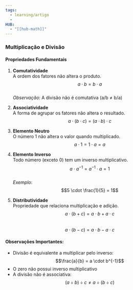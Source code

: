 ```yaml
---
tags:
  - learning/artigo
  - 
HUB:
  - "[[hub-math]]"
---
```

### Multiplicação e Divisão

#### Propriedades Fundamentais

1. **Comutatividade**  
   A ordem dos fatores não altera o produto.  
   $$a \cdot b = b \cdot a$$  
   *Observação*: A divisão não é comutativa (a/b ≠ b/a)

2. **Associatividade**  
   A forma de agrupar os fatores não altera o resultado.  
   $$a \cdot (b \cdot c) = (a \cdot b) \cdot c$$

3. **Elemento Neutro**  
   O número 1 não altera o valor quando multiplicado.  
   $$a \cdot 1 = 1 \cdot a = a$$

4. **Elemento Inverso**  
   Todo número (exceto 0) tem um inverso multiplicativo.  
   $$a \cdot a^{-1} = a^{-1} \cdot a = 1$$  
   *Exemplo*:  
   $$5 \cdot \frac{1}{5} = 1$$

5. **Distributividade**  
   Propriedade que relaciona multiplicação e adição.  
   $$a \cdot (b + c) = a \cdot b + a \cdot c$$  
   $$a \cdot (b - c) = a \cdot b - a \cdot c$$

#### Observações Importantes:
- Divisão é equivalente a multiplicar pelo inverso:  
  $$\frac{a}{b} = a \cdot b^{-1}$$
- O zero não possui inverso multiplicativo
- A divisão não é associativa:  
  $$(a ÷ b) ÷ c ≠ a ÷ (b ÷ c)$$